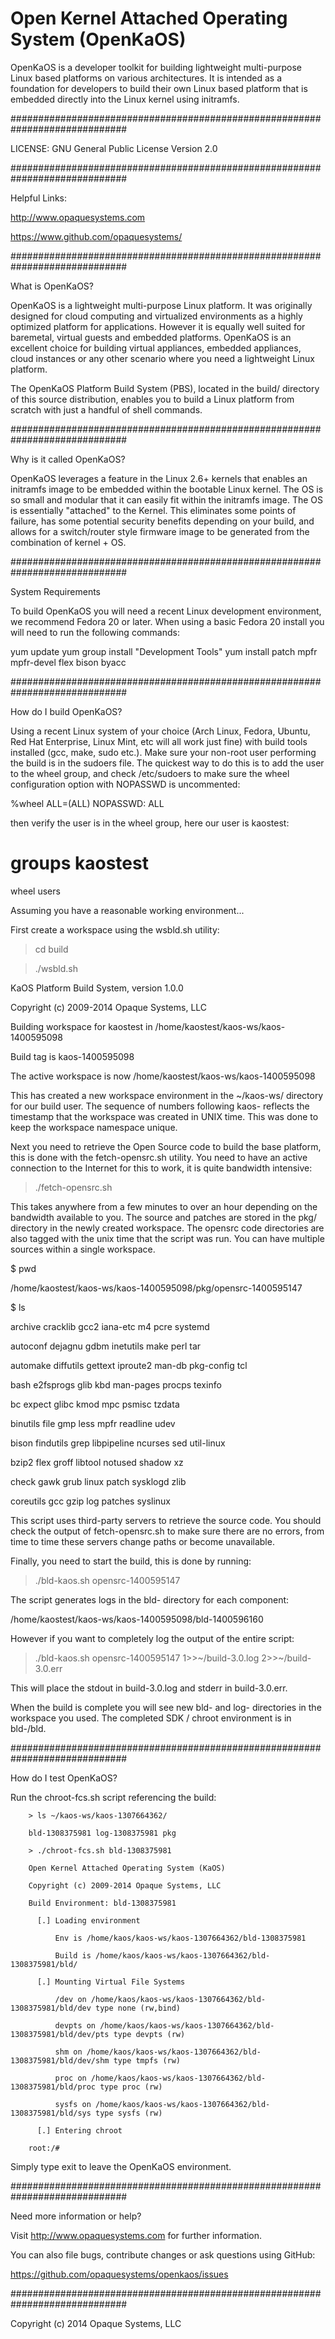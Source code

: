 Open Kernel Attached Operating System (OpenKaOS)
=================================================

OpenKaOS is a developer toolkit for building lightweight multi-purpose Linux 
based platforms on various architectures. It is intended as a foundation
for developers to build their own Linux based platform that is embedded
directly into the Linux kernel using initramfs.

#############################################################################

LICENSE:	GNU General Public License Version 2.0

#############################################################################

Helpful Links:

 http://www.opaquesystems.com

 https://www.github.com/opaquesystems/

#############################################################################

What is OpenKaOS?

OpenKaOS is a lightweight multi-purpose Linux platform. It was originally
designed for cloud computing and virtualized environments as a highly
optimized platform for applications. However it is equally well suited for
baremetal, virtual guests and embedded platforms. OpenKaOS is an excellent 
choice for building virtual appliances, embedded appliances, cloud instances 
or any other scenario where you need a lightweight Linux platform.

The OpenKaOS Platform Build System (PBS), located in the build/ directory
of this source distribution, enables you to build a Linux platform from
scratch with just a handful of shell commands.

#############################################################################

Why is it called OpenKaOS?

OpenKaOS leverages a feature in the Linux 2.6+ kernels that enables an 
initramfs image to be embedded within the bootable Linux kernel. The OS is 
so small and modular that it can easily fit within the initramfs image.
The OS is essentially "attached" to the Kernel. This eliminates some points 
of failure, has some potential security benefits depending on your build, 
and allows for a switch/router style firmware image to be generated from 
the combination of kernel + OS.

#############################################################################

System Requirements

To build OpenKaOS you will need a recent Linux development environment, we
recommend Fedora 20 or later. When using a basic Fedora 20 install you will
need to run the following commands:

 yum update
 yum group install "Development Tools"
 yum install patch mpfr mpfr-devel flex bison byacc

#############################################################################

How do I build OpenKaOS?

Using a recent Linux system of your choice (Arch Linux, Fedora, Ubuntu,
Red Hat Enterprise, Linux Mint, etc will all work just fine) with build
tools installed (gcc, make, sudo etc.). Make sure your non-root user
performing the build is in the sudoers file. The quickest way to do this is
to add the user to the wheel group, and check /etc/sudoers to make sure
the wheel configuration option with NOPASSWD is uncommented:

 %wheel ALL=(ALL) NOPASSWD: ALL

then verify the user is in the wheel group, here our user is kaostest:

 # groups kaostest

 wheel users

Assuming you have a reasonable working environment...

First create a workspace using the wsbld.sh utility:

 > cd build

 > ./wsbld.sh

 KaOS Platform Build System, version 1.0.0

 Copyright (c) 2009-2014 Opaque Systems, LLC

 Building workspace for kaostest in /home/kaostest/kaos-ws/kaos-1400595098

 Build tag is kaos-1400595098

 The active workspace is now /home/kaostest/kaos-ws/kaos-1400595098

 > 

This has created a new workspace environment in the ~/kaos-ws/ directory
for our build user. The sequence of numbers following kaos- reflects the
timestamp that the workspace was created in UNIX time. This was done to
keep the workspace namespace unique.

Next you need to retrieve the Open Source code to build the base platform,
this is done with the fetch-opensrc.sh utility. You need to have an active
connection to the Internet for this to work, it is quite bandwidth
intensive:

 > ./fetch-opensrc.sh

This takes anywhere from a few minutes to over an hour depending on
the bandwidth available to you. The source and patches are stored in the pkg/ 
directory in the newly created workspace. The opensrc code directories 
are also tagged with the unix time that the script was run. You can have 
multiple sources within a single workspace.

 $ pwd

 /home/kaostest/kaos-ws/kaos-1400595098/pkg/opensrc-1400595147

 $ ls

 archive    cracklib   gcc2     iana-etc     m4         pcre        systemd

 autoconf   dejagnu    gdbm     inetutils    make       perl        tar

 automake   diffutils  gettext  iproute2     man-db     pkg-config  tcl

 bash       e2fsprogs  glib     kbd          man-pages  procps      texinfo

 bc         expect     glibc    kmod         mpc        psmisc      tzdata

 binutils   file       gmp      less         mpfr       readline    udev

 bison      findutils  grep     libpipeline  ncurses    sed         util-linux

 bzip2      flex       groff    libtool      notused    shadow      xz

 check      gawk       grub     linux        patch      sysklogd    zlib

 coreutils  gcc        gzip     log          patches    syslinux


This script uses third-party servers to retrieve the source code. You
should check the output of fetch-opensrc.sh to make sure there are no
errors, from time to time these servers change paths or become unavailable.

Finally, you need to start the build, this is done by running:

 > ./bld-kaos.sh opensrc-1400595147

The script generates logs in the bld-<timestamp> directory for each
component:

 /home/kaostest/kaos-ws/kaos-1400595098/bld-1400596160

However if you want to completely log the output of the entire script:

 > ./bld-kaos.sh opensrc-1400595147 1>>~/build-3.0.log 2>>~/build-3.0.err

This will place the stdout in build-3.0.log and stderr in build-3.0.err.

When the build is complete you will see new bld-<timestamp> and log-<timestamp> 
directories in the workspace you used. The completed SDK / chroot environment 
is in bld-<timestamp>/bld.

#############################################################################

How do I test OpenKaOS?

Run the chroot-fcs.sh script referencing the build:

        > ls ~/kaos-ws/kaos-1307664362/

        bld-1308375981 log-1308375981 pkg

        > ./chroot-fcs.sh bld-1308375981

        Open Kernel Attached Operating System (KaOS)

        Copyright (c) 2009-2014 Opaque Systems, LLC 

        Build Environment: bld-1308375981

          [.] Loading environment 

              Env is /home/kaos/kaos-ws/kaos-1307664362/bld-1308375981

              Build is /home/kaos/kaos-ws/kaos-1307664362/bld-1308375981/bld/

          [.] Mounting Virtual File Systems

              /dev on /home/kaos/kaos-ws/kaos-1307664362/bld-1308375981/bld/dev type none (rw,bind)

              devpts on /home/kaos/kaos-ws/kaos-1307664362/bld-1308375981/bld/dev/pts type devpts (rw)

              shm on /home/kaos/kaos-ws/kaos-1307664362/bld-1308375981/bld/dev/shm type tmpfs (rw)

              proc on /home/kaos/kaos-ws/kaos-1307664362/bld-1308375981/bld/proc type proc (rw)

              sysfs on /home/kaos/kaos-ws/kaos-1307664362/bld-1308375981/bld/sys type sysfs (rw)

          [.] Entering chroot

        root:/#

Simply type exit to leave the OpenKaOS environment.

#############################################################################

Need more information or help?

Visit http://www.opaquesystems.com for further information.

You can also file bugs, contribute changes or ask questions using GitHub:

https://github.com/opaquesystems/openkaos/issues

#############################################################################

Copyright (c) 2014 Opaque Systems, LLC 
